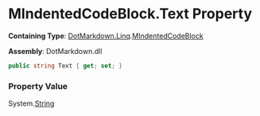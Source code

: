 # MIndentedCodeBlock\.Text Property

**Containing Type**: [DotMarkdown.Linq](../../README.md)\.[MIndentedCodeBlock](../README.md)

**Assembly**: DotMarkdown\.dll

```csharp
public string Text { get; set; }
```

### Property Value

System\.[String](https://docs.microsoft.com/en-us/dotnet/api/system.string)

